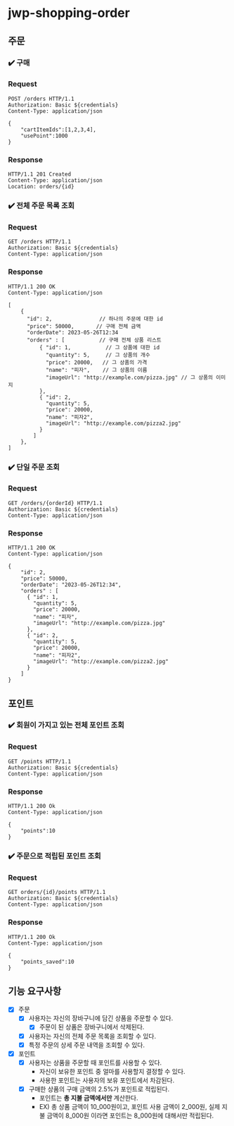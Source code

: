 # jwp-shopping-order

## 주문

### ✔️ 구매

### Request

```text
POST /orders HTTP/1.1
Authorization: Basic ${credentials}
Content-Type: application/json

{
	"cartItemIds":[1,2,3,4],
	"usePoint":1000
}
```

### Response

```text
HTTP/1.1 201 Created
Content-Type: application/json
Location: orders/{id}
```

### ✔️ 전체 주문 목록 조회

### Request

```text
GET /orders HTTP/1.1
Authorization: Basic ${credentials}
Content-Type: application/json
```

### Response

```text
HTTP/1.1 200 OK
Content-Type: application/json

[
    {
      "id": 2,               // 하나의 주문에 대한 id
      "price": 50000,       // 구매 전체 금액
      "orderDate": 2023-05-26T12:34
      "orders" : [           // 구매 전체 상품 리스트
          { "id": 1,           // 그 상품에 대한 id
            "quantity": 5,     // 그 상품의 개수
            "price": 20000,   // 그 상품의 가격
            "name": "피자",    // 그 상품의 이름
            "imageUrl": "http://example.com/pizza.jpg" // 그 상품의 이미지
          },
          { "id": 2,
            "quantity": 5,
            "price": 20000,
            "name": "피자2",
            "imageUrl": "http://example.com/pizza2.jpg"
          }
        ]
    },
]
```

### ✔️ 단일 주문 조회

### Request

```text
GET /orders/{orderId} HTTP/1.1
Authorization: Basic ${credentials}
Content-Type: application/json
```

### Response

```text
HTTP/1.1 200 OK
Content-Type: application/json

{
    "id": 2,    
    "price": 50000,  
    "orderDate": "2023-05-26T12:34", 
    "orders" : [   
      { "id": 1, 
        "quantity": 5,  
        "price": 20000,  
        "name": "피자", 
        "imageUrl": "http://example.com/pizza.jpg"
      },
      { "id": 2,
        "quantity": 5,
        "price": 20000,
        "name": "피자2",
        "imageUrl": "http://example.com/pizza2.jpg"
      }
    ]
}
```

## 포인트

### ✔️ 회원이 가지고 있는 전체 포인트 조회

### Request

```text
GET /points HTTP/1.1
Authorization: Basic ${credentials}
Content-Type: application/json
```

### Response

```text
HTTP/1.1 200 Ok
Content-Type: application/json

{
	"points":10
}
```

### ✔️ 주문으로 적립된 포인트 조회

### Request

```text
GET orders/{id}/points HTTP/1.1
Authorization: Basic ${credentials}
Content-Type: application/json
```

### Response

```text
HTTP/1.1 200 Ok
Content-Type: application/json

{
	"points_saved":10
}
```

## 기능 요구사항
- [x] 주문
  - [x] 사용자는 자신의 장바구니에 담긴 상품을 주문할 수 있다.
    - [x] 주문이 된 상품은 장바구니에서 삭제된다.
  - [x] 사용자는 자신의 전체 주문 목록을 조회할 수 있다.
  - [x] 특정 주문의 상세 주문 내역을 조회할 수 있다.

- [x] 포인트
  - [x] 사용자는 상품을 주문할 때 포인트를 사용할 수 있다.
    - 자신이 보유한 포인트 중 얼마를 사용할지 결정할 수 있다.
    - 사용한 포인트는 사용자의 보유 포인트에서 차감된다.
  - [x] 구매한 상품의 구매 금액의 2.5%가 포인트로 적립된다.
    - 포인트는 **총 지불 금액에서만** 계산한다.
    - EX) 총 상품 금액이 10_000원이고, 포인트 사용 금액이 2_000원, 실제 지불 금액이 8_000원 이라면 포인트는 8_000원에 대해서만 적립된다.